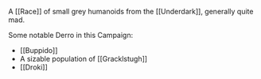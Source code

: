 A [[Race]] of small grey humanoids from the [[Underdark]], generally quite mad.

Some notable Derro in this Campaign:
* [[Buppido]]
* A sizable population of [[Gracklstugh]]
* [[Droki]]